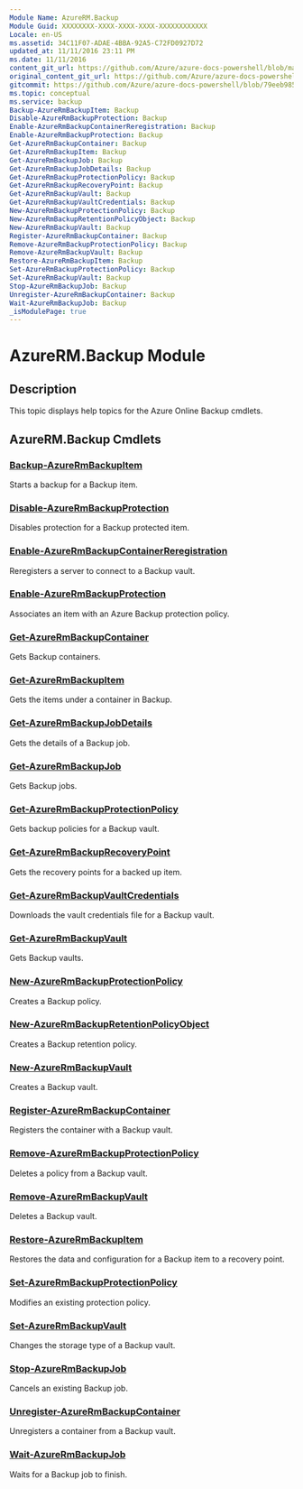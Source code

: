 ```yaml
---
Module Name: AzureRM.Backup
Module Guid: XXXXXXXX-XXXX-XXXX-XXXX-XXXXXXXXXXXX
Locale: en-US
ms.assetid: 34C11F07-ADAE-4BBA-92A5-C72FD0927D72
updated_at: 11/11/2016 23:11 PM
ms.date: 11/11/2016
content_git_url: https://github.com/Azure/azure-docs-powershell/blob/master/azureps-cmdlets-docs/ResourceManager/AzureRM.Backup/v2.1.0/AzureRM.Backup.md
original_content_git_url: https://github.com/Azure/azure-docs-powershell/blob/master/azureps-cmdlets-docs/ResourceManager/AzureRM.Backup/v2.1.0/AzureRM.Backup.md
gitcommit: https://github.com/Azure/azure-docs-powershell/blob/79eeb985ea480979357fb4695832a0c3d29a48bf
ms.topic: conceptual
ms.service: backup
Backup-AzureRmBackupItem: Backup
Disable-AzureRmBackupProtection: Backup
Enable-AzureRmBackupContainerReregistration: Backup
Enable-AzureRmBackupProtection: Backup
Get-AzureRmBackupContainer: Backup
Get-AzureRmBackupItem: Backup
Get-AzureRmBackupJob: Backup
Get-AzureRmBackupJobDetails: Backup
Get-AzureRmBackupProtectionPolicy: Backup
Get-AzureRmBackupRecoveryPoint: Backup
Get-AzureRmBackupVault: Backup
Get-AzureRmBackupVaultCredentials: Backup
New-AzureRmBackupProtectionPolicy: Backup
New-AzureRmBackupRetentionPolicyObject: Backup
New-AzureRmBackupVault: Backup
Register-AzureRmBackupContainer: Backup
Remove-AzureRmBackupProtectionPolicy: Backup
Remove-AzureRmBackupVault: Backup
Restore-AzureRmBackupItem: Backup
Set-AzureRmBackupProtectionPolicy: Backup
Set-AzureRmBackupVault: Backup
Stop-AzureRmBackupJob: Backup
Unregister-AzureRmBackupContainer: Backup
Wait-AzureRmBackupJob: Backup
_isModulePage: true
---
```


# AzureRM.Backup Module
## Description
This topic displays help topics for the Azure Online Backup cmdlets. 

## AzureRM.Backup Cmdlets
### [Backup-AzureRmBackupItem](./Backup-AzureRmBackupItem.md)
Starts a backup for a Backup item.


### [Disable-AzureRmBackupProtection](./Disable-AzureRmBackupProtection.md)
Disables protection for a Backup protected item.


### [Enable-AzureRmBackupContainerReregistration](./Enable-AzureRmBackupContainerReregistration.md)
Reregisters a server to connect to a Backup vault.


### [Enable-AzureRmBackupProtection](./Enable-AzureRmBackupProtection.md)
Associates an item with an Azure Backup protection policy.


### [Get-AzureRmBackupContainer](./Get-AzureRmBackupContainer.md)
Gets Backup containers.


### [Get-AzureRmBackupItem](./Get-AzureRmBackupItem.md)
Gets the items under a container in Backup.


### [Get-AzureRmBackupJobDetails](./Get-AzureRmBackupJobDetails.md)
Gets the details of a Backup job.


### [Get-AzureRmBackupJob](./Get-AzureRmBackupJob.md)
Gets Backup jobs.


### [Get-AzureRmBackupProtectionPolicy](./Get-AzureRmBackupProtectionPolicy.md)
Gets backup policies for a Backup vault.


### [Get-AzureRmBackupRecoveryPoint](./Get-AzureRmBackupRecoveryPoint.md)
Gets the recovery points for a backed up item.


### [Get-AzureRmBackupVaultCredentials](./Get-AzureRmBackupVaultCredentials.md)
Downloads the vault credentials file for a Backup vault.


### [Get-AzureRmBackupVault](./Get-AzureRmBackupVault.md)
Gets Backup vaults.


### [New-AzureRmBackupProtectionPolicy](./New-AzureRmBackupProtectionPolicy.md)
Creates a Backup policy.


### [New-AzureRmBackupRetentionPolicyObject](./New-AzureRmBackupRetentionPolicyObject.md)
Creates a Backup retention policy.


### [New-AzureRmBackupVault](./New-AzureRmBackupVault.md)
Creates a Backup vault.


### [Register-AzureRmBackupContainer](./Register-AzureRmBackupContainer.md)
Registers the container with a Backup vault.


### [Remove-AzureRmBackupProtectionPolicy](./Remove-AzureRmBackupProtectionPolicy.md)
Deletes a policy from a Backup vault.


### [Remove-AzureRmBackupVault](./Remove-AzureRmBackupVault.md)
Deletes a Backup vault.


### [Restore-AzureRmBackupItem](./Restore-AzureRmBackupItem.md)
Restores the data and configuration for a Backup item to a recovery point.


### [Set-AzureRmBackupProtectionPolicy](./Set-AzureRmBackupProtectionPolicy.md)
Modifies an existing protection policy.


### [Set-AzureRmBackupVault](./Set-AzureRmBackupVault.md)
Changes the storage type of a Backup vault.


### [Stop-AzureRmBackupJob](./Stop-AzureRmBackupJob.md)
Cancels an existing Backup job.


### [Unregister-AzureRmBackupContainer](./Unregister-AzureRmBackupContainer.md)
Unregisters a container from a Backup vault.


### [Wait-AzureRmBackupJob](./Wait-AzureRmBackupJob.md)
Waits for a Backup job to finish.



